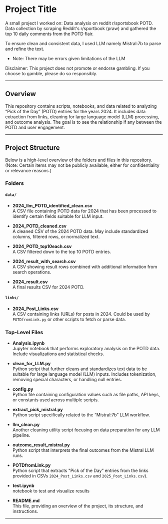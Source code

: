 # Project Title

A small project I worked on: Data analysis on reddit r/sportsbook POTD. Data collection by scraping Reddit's r/sportbook (praw) and gathered the top 10 daily comments from the POTD flair.

To ensure clean and consistent data, I used LLM namely Mistral:7b to parse and refine the text.
- Note: There may be errors given limitations of the LLM

Disclaimer: This project does not promote or endorse gambling. If you choose to gamble, please do so responsibly.

---

## Overview

This repository contains scripts, notebooks, and data related to analyzing “Pick of the Day” (POTD) entries for the years 2024. It includes data extraction from links, cleaning for large language model (LLM) processing, and outcome analysis. The goal is to see the relationship if any between the POTD and user engagement.

---

## Project Structure

Below is a high-level overview of the folders and files in this repository.
(Note: Certain items may not be publicly available, either for confidentiality or relevance reasons.)

### Folders

#### `data/`
- **2024_llm_POTD_identified_clean.csv**  
  A CSV file containing POTD data for 2024 that has been processed to identify certain fields suitable for LLM input.

- **2024_POTD_cleaned.csv**  
  A cleaned CSV of the 2024 POTD data. May include standardized columns, filtered rows, or normalized text.

- **2024_POTD_top10each.csv**  
  A CSV filtered down to the top 10 POTD entries.

- **2024_result_with_search.csv**  
  A CSV showing result rows combined with additional information from search operations.

- **2024_result.csv**  
  A final results CSV for 2024 POTD.

#### `links/`
- **2024_Post_Links.csv**  
  A CSV containing links (URLs) for posts in 2024. Could be used by `POTDfromLink.py` or other scripts to fetch or parse data.


### Top-Level Files

- **Analysis.ipynb**  
  Jupyter notebook that performs exploratory analysis on the POTD data. Include visualizations and statistical checks.

- **clean_for_LLM.py**  
  Python script that further cleans and standardizes text data to be suitable for large language model (LLM) inputs. Includes tokenization, removing special characters, or handling null entries.

- **config.py**  
  Python file containing configuration values such as file paths, API keys, or constants used across multiple scripts.

- **extract_pick_mistral.py**  
  Python script specifically related to the “Mistral:7b” LLM workflow.

- **llm_clean.py**  
  Another cleaning utility script focusing on data preparation for any LLM pipeline.

- **outcome_result_mistral.py**  
  Python script that interprets the final outcomes from the Mistral LLM runs.

- **POTDfromLink.py**  
  Python script that extracts "Pick of the Day” entries from the links provided in CSVs `2024_Post_Links.csv` and `2025_Post_Links.csv`). 

- **test.ipynb**  
  notebook to test and visualize results

- **README.md**  
  This file, providing an overview of the project, its structure, and instructions.

---
